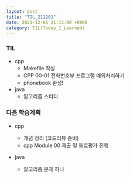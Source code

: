 ```yaml
---
layout: post
title: "TIL_211201"
date: 2021-12-01 21:13:00 +0900
category: TIL(Today_I_Learned)
---
```


### TIL
- cpp
	- Makefile 작성
	- CPP 00-01 전화번호부 프로그램 예외처리하기
	- phonebook 완성!
- java
	- 알고리즘 스터디

### 다음 학습계획
- cpp
	- 개념 정리 (코드리뷰 준비)
	- cpp Module 00 제출 및 동료평가 진행

- java
	- 알고리즘 문제 하나